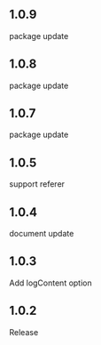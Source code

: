 ## 1.0.9

package update

## 1.0.8

package update

## 1.0.7

package update

## 1.0.5

support referer

## 1.0.4

document update

## 1.0.3

Add logContent option

## 1.0.2

Release
